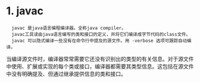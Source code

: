 # 1. javac

      javac 是java语言编程编译器。全称java compiler。
      javac工具读由java语言编写的类和接口的定义，并将它们编译成字节代码的class文件。
      javac 可以隐式编译一些没有在命令行中提及的源文件。用 -verbose 选项可跟踪自动编译。
  当编译源文件时，编译器常常需要它还没有识别出的类型的有关信息。对于源文件中使用、扩展或实现的每个类或接口，编译器都需要其类型信息。这包括在源文件中没有明确提及、但通过继承提供信息的类和接口。